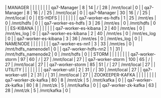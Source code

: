 | MANAGER              |          |          |                     |        |                     |        |
| qa7-Manager          |        8 |       14 | /                   |     28 | /mnt/local          |      0 |
| qa7-Manager          |        8 |       16 | /                   |     25 | /mnt/local          |      0 |
| qa7-Manager          |       30 |       16 | /                   |     25 | /mnt/local          |      0 |
| ES-HDFS              |          |          |                     |        |                     |        |
| qa7-worker-es-hdfs   |        1 |       25 | /mnt/es             |      0 | /mnt/hdfs           |      0 |
| qa7-worker-es-hdfs   |        3 |       26 | /mnt/es             |      0 | /mnt/hdfs           |      0 |
| ES-KIBANA            |          |          |                     |        |                     |        |
| qa7-worker-es-kibana |        2 |       40 | /mnt/es             |      0 | /mnt/es_log         |      0 |
| qa7-worker-es-kibana |        2 |       40 | /mnt/es             |      0 | /mnt/es_log         |      0 |
| qa7-worker-es-kibana |        3 |       36 | /mnt/es             |      0 | /mnt/es_log         |      0 |
| NAMENODE             |          |          |                     |        |                     |        |
| qa7-worker-es-nn1    |        3 |       33 | /mnt/es             |      0 | /mnt/hdfs_namenode1 |      0 |
| qa7-worker-hdfs-nn2  |        1 |       31 | /mnt/hdfs_namenode2 |      0 | /mnt/hdfs           |      0 |
| STORM                |          |          |                     |        |                     |        |
| qa7-worker-storm     |       97 |       60 | /                   |     27 | /mnt/local          |     27 |
| qa7-worker-storm     |      100 |       65 | /                   |     27 | /mnt/local          |     27 |
| qa7-worker-storm     |       85 |       51 | /                   |     27 | /mnt/local          |     27 |
| UTILITY              |          |          |                     |        |                     |        |
| qa7-worker-util      |        2 |       31 | /                   |     30 | /mnt/local          |     27 |
| qa7-worker-util      |        2 |       31 | /                   |     31 | /mnt/local          |     27 |
| ZOOKEEPER-KAFKA      |          |          |                     |        |                     |        |
| qa7-worker-zk-kafka  |       80 |        8 | /mnt/zk             |      5 | /mnt/kafka          |      0 |
| qa7-worker-zk-kafka  |       80 |        8 | /mnt/zk             |      5 | /mnt/kafka          |      0 |
| qa7-worker-zk-kafka  |       63 |       28 | /mnt/zk             |      5 | /mnt/kafka          |      0 |
